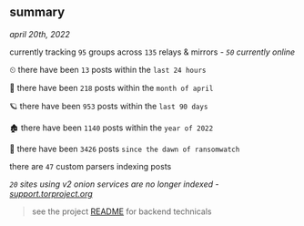 
## summary
_april 20th, 2022_

currently tracking `95` groups across `135` relays & mirrors - _`50` currently online_

⏲ there have been `13` posts within the `last 24 hours`

🦈 there have been `218` posts within the `month of april`

🪐 there have been `953` posts within the `last 90 days`

🏚 there have been `1140` posts within the `year of 2022`

🦕 there have been `3426` posts `since the dawn of ransomwatch`

there are `47` custom parsers indexing posts

_`20` sites using v2 onion services are no longer indexed - [support.torproject.org](https://support.torproject.org/onionservices/v2-deprecation/)_

> see the project [README](https://github.com/thetanz/ransomwatch#ransomwatch--) for backend technicals
